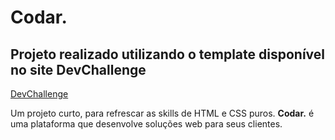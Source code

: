 # Codar. 

## Projeto realizado utilizando o template disponível no site DevChallenge

[DevChallenge](https://www.devchallenge.com.br/challenges/5ed47992adee277fae224a0b/details)

Um projeto curto, para refrescar as skills de HTML e CSS puros. **Codar.** é uma plataforma que desenvolve soluções web para seus clientes. 

